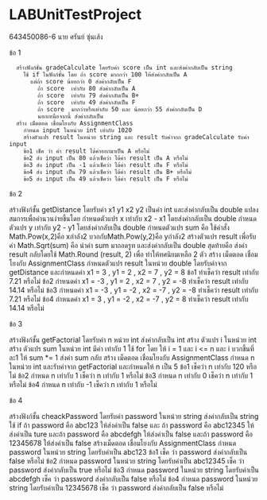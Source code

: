 # LABUnitTestProject
643450086-6 นาย ศรันย์ ซุ่นเส้ง

ข้อ 1 
```
  สร้างฟังก์ชั้น gradeCalculate โดยรับค่า score เป็น int และส่งค่ากลับเป็น string
    ใช้ if ในฟังก์ชั้น โดย ถ้า score มากกว่า 100 ให้ส่งค่ากลับเป็น A 
      แต่ถ้า score น้อยกว่า 0 ส่งค่ากลับเป็น F 
        ถ้า score  เท่ากับ 80 ส่งค่ากลับเป็น A
        ถ้า score  เท่ากับ 79 ส่งค่ากลับเป็น B+
        ถ้า score  เท่ากับ 49 ส่งค่ากลับเป็น F
        ถ้า score  มากว่าหรือเท่ากับ 50 และ น้อยกว่า 55 ส่งค่ากลับเป็น D
        นอกเหนือจากนี้ ส่งค่ากลับเป็น
  สร้าง เม็ดตอด เชื่อมโยงกับ AssignmentClass
    กำหนด input ในหน่วย int เท่ากับ 1020
    สร้างตัวแปร result ในหน่วย string และ result รับค่าจาก gradeCalculate รับค่า input
    ข้อ1 เช็ค ว่า ค่า result ได้ค่าออกมาเป็น A หรือไม่
    ข้อ2 ส่ง input เป็น 80 แล้วเช็คว่า ได้ค่า result เป็น A หรือไม่
    ข้อ3 ส่ง input เป็น -1 แล้วเช็คว่า ได้ค่า result เป็น F หรือไม่
    ข้อ4 ส่ง input เป็น 79 แล้วเช็คว่า ได้ค่า result เป็น B+ หรือไม่
    ข้อ5 ส่ง input เป็น 49 แล้วเช็คว่า ได้ค่า result เป็น F หรือไม่
```
ข้อ 2

  สร้างฟังก์ชั้น getDistance โดยรับค่า x1 y1 x2 y2 เป็นค่า int และส่งค่ากลับเป็น double
  แปลงสมการเพื่อคำนวนง่ายขึ้นโดย
    กำหนดตัวแปร x เท่ากับ x2 - x1 โดยส่งค่ากลับเป็น double
    กำหนดตัวแปร y เท่ากับ y2 - y1 โดยส่งค่ากลับเป็น double
    กำหนดตัวแปร sum คือ ใช้คำสั่ง Math.Pow(x,2)คือ xกำลัง2 บวกกับMath.Pow(y,2)คือ yกำลัง2
    สร้างตัวแปร result เพื่อรับค่า Math.Sqrt(sum) คือ นำค่า sum มาถอดรูท และส่งค่ากลับเป็น double
    สุดท้ายคือ ส่งค่า result กลับโดยใช้ Math.Round (result, 2) เพื่อ ทำให้ทศนิยมเหลือ 2 ตัว
  สร้าง เม็ดตอด เชื่อมโยงกับ AssignmentClass
  กำหนดตัวแปร result ในหน่วย double โดยรับค่าจาก getDistance และกำหนดค่า x1 = 3 , y1 = 2 , x2 = 7 , y2 = 8
    ข้อ1 ทำเช็คว่า result เท่ากับ 7.21 หรือไม่
    ข้อ2 กำหนดค่า x1 = -3 , y1 = 2 , x2 = 7 , y2 = -8
      ทำเช็คว่า result เท่ากับ 14.14 หรือไม่
    ข้อ3 กำหนดค่า x1 = -3 , y1 = -2 , x2 = -7 , y2 = -8
      ทำเช็คว่า result เท่ากับ 7.21 หรือไม่
    ข้อ4 กำหนดค่า x1 = 3 , y1 = -2 , x2 = -7 , y2 = 8
      ทำเช็คว่า result เท่ากับ 14.14 หรือไม่

ข้อ 3 

  สร้างฟังก์ชั้น getFactorial โดยรับค่า n หน่วย int ส่งค่ากลับเป็น int
    สร้าง ตัวแปร i ในหน่วย int
    สร้าง ตัวแปร sum ในหน่วย int มีค่า เท่ากับ 1
    ใช้ for โดย ให้ i = 1 และ i <= n และ i บวกขึ้นที่ละ1
      ให้ sum *= 1
    ส่งค่า sum กลับ
  สร้าง เม็ดตอด เชื่อมโยงกับ AssignmentClass
  กำหนด n ในหน่วย int และรับค่าจาก getFactorial และกำหนดให้ n เป็น 5
  ข้อ1 เช็คว่า n เท่ากับ 120 หรือไม่
  ข้อ2 กำหนด n เท่ากับ 1
    เช็คว่า n เท่ากับ 1 หรือไม่
  ข้อ3 กำหนด n เท่ากับ 0
    เช็คว่า n เท่ากับ 1 หรือไม่
  ข้อ4 กำหนด n เท่ากับ -1
    เช็คว่า n เท่ากับ 1 หรือไม่
  
ข้อ 4 

  สร้างฟังก์ชั้น cheackPassword โดยรับค่า password ในหน่วย string ส่งค่ากลับเป็น string 
    ใช้ if ถ้า password คือ abc123
      ให้ส่งค่าเป็น false
      และ ถ้า password คือ abc12345
        ให้ส่งค่าเป็น ture
      และถ้า password คือ abcdefgh
        ให้ส่งค่าเป็น false 
      และถ้า password คือ 12345678
        ให้ส่งค่าเป็น false
  สร้างเม็ดตอด เชื่อมโยงกับ AssignmentClass
    กำหนด password ในหน่วย string โดยรับค่าเป็น abc123
      ข้อ1 เช็ค ว่า password ส่งค่ากลับเป็น false หรือไม่
      ข้อ2 กำหนด password ในหน่วย string โดยรับค่าเป็น abc12345
        เช็ค ว่า password ส่งค่ากลับเป็น true หรือไม่
      ข้อ3 กำหนด password ในหน่วย string โดยรับค่าเป็น abcdefgh
        เช็ค ว่า password ส่งค่ากลับเป็น false หรือไม่
      ข้อ4 กำหนด password ในหน่วย string โดยรับค่าเป็น 12345678
        เช็ค ว่า password ส่งค่ากลับเป็น false หรือไม่
